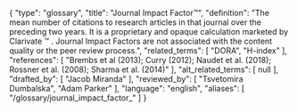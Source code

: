 {
    "type": "glossary",
    "title": "Journal Impact Factor™",
    "definition": "The mean number of citations to research articles in that journal over the preceding two years. It is a proprietary and opaque calculation marketed by Clarivate ™ . Journal Impact Factors are not associated with the content quality or the peer review process.",
    "related_terms": [
        "DORA",
        "H-index"
    ],
    "references": [
        "Brembs et al (2013); Curry (2012); Naudet et al. (2018); Rossner et al. (2008); Sharma et al. (2014)"
    ],
    "alt_related_terms": [
        null
    ],
    "drafted_by": [
        "Jacob Miranda"
    ],
    "reviewed_by": [
        "Tsvetomira Dumbalska",
        "Adam Parker"
    ],
    "language": "english",
    "aliases": [
        "/glossary/journal_impact_factor_"
    ]
}
